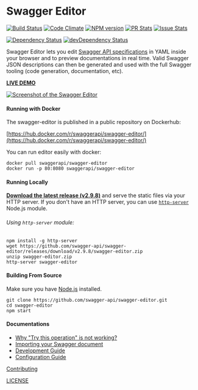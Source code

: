 # Swagger Editor

[![Build Status](https://travis-ci.org/swagger-api/swagger-editor.svg?branch=master)](https://travis-ci.org/swagger-api/swagger-editor)
[![Code Climate](https://codeclimate.com/github/swagger-api/swagger-editor/badges/gpa.svg)](https://codeclimate.com/github/swagger-api/swagger-editor)
[![NPM version](https://badge.fury.io/js/swagger-editor-src.svg)](http://badge.fury.io/js/swagger-editor-src)
[![PR Stats](http://issuestats.com/github/swagger-api/swagger-editor/badge/pr)](http://issuestats.com/github/swagger-api/swagger-editor) [![Issue Stats](http://issuestats.com/github/swagger-api/swagger-editor/badge/issue)](http://issuestats.com/github/swagger-api/swagger-editor)

[![Dependency Status](https://david-dm.org/swagger-api/swagger-editor/status.svg)](https://david-dm.org/swagger-api/swagger-editor)
[![devDependency Status](https://david-dm.org/swagger-api/swagger-editor/dev-status.svg)](https://david-dm.org/swagger-api/swagger-editor-#info=devDependencies)






Swagger Editor lets you edit [Swagger API specifications](https://github.com/swagger-api/swagger-spec/blob/master/versions/2.0.md) in YAML inside your browser and to preview documentations in real time.
Valid Swagger JSON descriptions can then be generated and used with the full Swagger tooling (code generation, documentation, etc).

**[LIVE DEMO](http://editor.swagger.io)**

[![Screenshot of the Swagger Editor](docs/screenshot.png "Designing an API with the Swagger Editor")](http://editor.swagger.io)

#### Running with Docker

The swagger-editor is published in a public repository on Dockerhub:

[https://hub.docker.com/r/swaggerapi/swagger-editor/](https://hub.docker.com/r/swaggerapi/swagger-editor/)

You can run editor easily with docker:

```
docker pull swaggerapi/swagger-editor
docker run -p 80:8080 swaggerapi/swagger-editor
```

#### Running Locally

[**Download the latest release (v2.9.8)**](https://github.com/swagger-api/swagger-editor/releases/download/v2.9.8/swagger-editor.zip) and serve the static files via your HTTP server. If you don't have an HTTP server, you can use [`http-server`](https://www.npmjs.com/package/http-server) Node.js module.

###### Using `http-server` module:
```shell
npm install -g http-server
wget https://github.com/swagger-api/swagger-editor/releases/download/v2.9.8/swagger-editor.zip
unzip swagger-editor.zip
http-server swagger-editor
```

#### Building From Source

Make sure you have [Node.js](http://nodejs.org/) installed. 

```shell
git clone https://github.com/swagger-api/swagger-editor.git
cd swagger-editor
npm start
```

#### Documentations
* [Why "Try this operation" is not working?](docs/cors.md)
* [Importing your Swagger document](./docs/import.md)
* [Development Guide](./docs/development.md)
* [Configuration Guide](./docs/config.md)

[Contributing](./CONTRIBUTING.md)

[LICENSE](./LICENSE)
